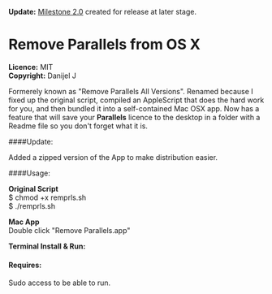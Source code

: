 **Update:** [Milestone 2.0](https://github.com/danijeljames/remparallels/issues?milestone=1&state=open) created for release at later stage.  

# Remove Parallels from OS X

**Licence:** MIT  
**Copyright:** Danijel J

Formerely known as "Remove Parallels All Versions". Renamed because I fixed up the original script, compiled an AppleScript that does the hard work for you, and then bundled it into a self-contained Mac OSX app.  Now has a feature that will save your **Parallels** licence to the desktop in a folder with a Readme file so you don't forget what it is.

####Update:

Added a zipped version of the App to make distribution easier.


####Usage:


**Original Script**  
    $ chmod +x remprls.sh    
    $ ./remprls.sh  
  
**Mac App**  
    Double click "Remove Parallels.app"  

**Terminal Install & Run:**  
    


#### Requires:

Sudo access to be able to run.
